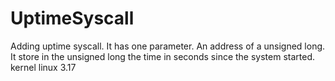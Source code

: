 # UptimeSyscall
Adding uptime syscall. It has one parameter. An address of a unsigned long. It store in the unsigned long the time in seconds since the system started.
kernel linux 3.17
